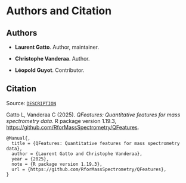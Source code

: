 # Authors and Citation

## Authors

- **Laurent Gatto**. Author, maintainer.
  [](https://orcid.org/0000-0002-1520-2268)

- **Christophe Vanderaa**. Author.
  [](https://orcid.org/0000-0001-7443-5427)

- **Léopold Guyot**. Contributor.

## Citation

Source:
[`DESCRIPTION`](https://github.com/RforMassSpectrometry/QFeatures/blob/master/DESCRIPTION)

Gatto L, Vanderaa C (2025). *QFeatures: Quantitative features for mass
spectrometry data*. R package version 1.19.3,
<https://github.com/RforMassSpectrometry/QFeatures>.

    @Manual{,
      title = {QFeatures: Quantitative features for mass spectrometry data},
      author = {Laurent Gatto and Christophe Vanderaa},
      year = {2025},
      note = {R package version 1.19.3},
      url = {https://github.com/RforMassSpectrometry/QFeatures},
    }
